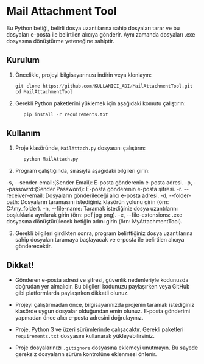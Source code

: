 # Mail Attachment Tool

Bu Python betiği, belirli dosya uzantılarına sahip dosyaları tarar ve bu dosyaları e-posta ile belirtilen alıcıya gönderir. Aynı zamanda dosyaları .exe dosyasına dönüştürme yeteneğine sahiptir.

## Kurulum

1. Öncelikle, projeyi bilgisayarınıza indirin veya klonlayın:


   ```python
   git clone https://github.com/KULLANICI_ADI/MailAttachmentTool.git
   cd MailAttachmentTool
    ```


2. Gerekli Python paketlerini yüklemek için aşağıdaki komutu çalıştırın:

   ```python
      pip install -r requirements.txt
    ```


## Kullanım

1. Proje klasöründe, `MailAttach.py` dosyasını çalıştırın:

   ```python
      python MailAttach.py
    ```


2. Program çalıştığında, sırasıyla aşağıdaki bilgileri girin:

-s, --sender-email:(Sender Email): E-posta gönderenin e-posta adresi.
-p, --passowrd:(Sender Password): E-posta gönderenin e-posta şifresi.
-r. --receiver-email: Dosyaların gönderileceği alıcı e-posta adresi.
-d, --folder-path: Dosyaların taramasını istediğiniz klasörün yolunu girin (örn: C:\my_folder).
-n, --file-name: Taramak istediğiniz dosya uzantılarını boşluklarla ayrılarak girin (örn: pdf jpg png).
-e, --file-extensions: .exe dosyasına dönüştürülecek betiğin adını girin (örn: MyAttachmentTool).

3. Gerekli bilgileri girdikten sonra, program belirttiğiniz dosya uzantılarına sahip dosyaları taramaya başlayacak ve e-posta ile belirtilen alıcıya gönderecektir.

## Dikkat!

- Gönderen e-posta adresi ve şifresi, güvenlik nedenleriyle kodunuzda doğrudan yer almalıdır. Bu bilgileri kodunuzu paylaşırken veya GitHub gibi platformlarda paylaşırken dikkatli olunuz.

- Projeyi çalıştırmadan önce, bilgisayarınızda projenin taramak istediğiniz klasörde uygun dosyalar olduğundan emin olunuz. E-posta gönderimi yapmadan önce alıcı e-posta adresini doğrulayınız.

- Proje, Python 3 ve üzeri sürümlerinde çalışacaktır. Gerekli paketleri `requirements.txt` dosyasını kullanarak yükleyebilirsiniz.

- Proje dosyalarınızı `.gitignore` dosyasına eklemeyi unutmayın. Bu sayede gereksiz dosyaların sürüm kontrolüne eklenmesi önlenir.

